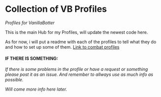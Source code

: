 # Collection of VB Profiles
_Profiles for VanillaBotter_

This is the main Hub for my Profiles, will update the newest code here.

As for now, i will put a readme with each of the profiles to tell what they do and how to set up some of them.
[Link to combat profiles](https://github.com/LoctusBin/Collection-of-Profiles/tree/master/Combat-Profiles)

#### IF THERE IS SOMETHING:

_If there is some problems in the profile or have a request or something please post it as an issue. And remember to allways use as much info as possible._


_Will come more info here later._
